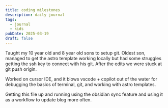 ```yaml
---
title: coding milestones
description: daily journal
tags:
  - journal
  - kids
pubDate: 2025-03-19
draft: false
---
```

Taught my 10 year old and 8 year old sons to setup git.  Oldest son, managed to get the astro template working locally but had some struggles getting the ssh key to connect with his git.  After the edits we were stuck at git push origin.

Worked on cursor IDE, and it blows vscode + copilot out of the water for debugging the basics of terminal, git, and working with astro templates.

Getting this file up and running using the obsidian sync feature and using it as a workflow to update blog more often.